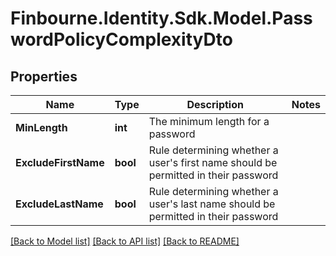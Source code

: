 # Finbourne.Identity.Sdk.Model.PasswordPolicyComplexityDto

## Properties

Name | Type | Description | Notes
------------ | ------------- | ------------- | -------------
**MinLength** | **int** | The minimum length for a password | 
**ExcludeFirstName** | **bool** | Rule determining whether a user&#39;s first name should be permitted in their password | 
**ExcludeLastName** | **bool** | Rule determining whether a user&#39;s last name should be permitted in their password | 

[[Back to Model list]](../README.md#documentation-for-models) [[Back to API list]](../README.md#documentation-for-api-endpoints) [[Back to README]](../README.md)

